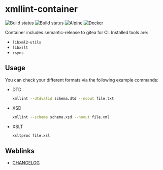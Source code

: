 # xmllint-container

![Build status](https://github.com/deeagle/xmllint-container/workflows/CI/badge.svg)
![Build status](https://github.com/deeagle/xmllint-container/workflows/Release%20version/badge.svg)
[![Alpine](https://img.shields.io/badge/Alpine_Linux-0D597F?style=flat-square&logo=alpine-linux&logoColor=white)](https://img.shields.io/badge/Alpine_Linux-0D597F?style=flat-square&logo=alpine-linux&logoColor=white)
[![Docker](https://badgen.net/badge/icon/docker?icon=docker&label)](https://hub.docker.com/r/docdee/xmllint)

Container includes semantic-release to gitea for CI.
Installed tools are:

- `libxml2-utils`
- `libxslt`
- `rsync`

## Usage

You can check your different formats via the following example commands:

- DTD

  ```bash
  xmllint --dtdvalid schema.dtd --noout file.txt
  ```

- XSD

  ```bash
  xmllint --schema schema.xsd --noout file.xml
  ```
  
- XSLT

  ```bash
  xsltproc file.xsl
  ```

## Weblinks

- [CHANGELOG](CHANGELOG.md)
